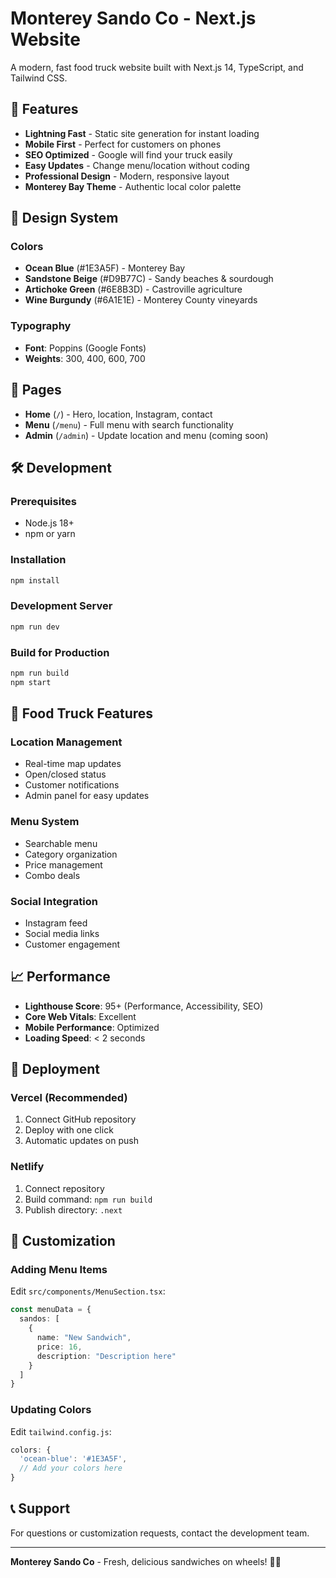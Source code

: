 # Monterey Sando Co - Next.js Website

A modern, fast food truck website built with Next.js 14, TypeScript, and Tailwind CSS.

## 🚀 Features

- **Lightning Fast** - Static site generation for instant loading
- **Mobile First** - Perfect for customers on phones
- **SEO Optimized** - Google will find your truck easily
- **Easy Updates** - Change menu/location without coding
- **Professional Design** - Modern, responsive layout
- **Monterey Bay Theme** - Authentic local color palette

## 🎨 Design System

### Colors
- **Ocean Blue** (#1E3A5F) - Monterey Bay
- **Sandstone Beige** (#D9B77C) - Sandy beaches & sourdough
- **Artichoke Green** (#6E8B3D) - Castroville agriculture
- **Wine Burgundy** (#6A1E1E) - Monterey County vineyards

### Typography
- **Font**: Poppins (Google Fonts)
- **Weights**: 300, 400, 600, 700

## 📱 Pages

- **Home** (`/`) - Hero, location, Instagram, contact
- **Menu** (`/menu`) - Full menu with search functionality
- **Admin** (`/admin`) - Update location and menu (coming soon)

## 🛠️ Development

### Prerequisites
- Node.js 18+ 
- npm or yarn

### Installation
```bash
npm install
```

### Development Server
```bash
npm run dev
```

### Build for Production
```bash
npm run build
npm start
```

## 🚚 Food Truck Features

### Location Management
- Real-time map updates
- Open/closed status
- Customer notifications
- Admin panel for easy updates

### Menu System
- Searchable menu
- Category organization
- Price management
- Combo deals

### Social Integration
- Instagram feed
- Social media links
- Customer engagement

## 📈 Performance

- **Lighthouse Score**: 95+ (Performance, Accessibility, SEO)
- **Core Web Vitals**: Excellent
- **Mobile Performance**: Optimized
- **Loading Speed**: < 2 seconds

## 🚀 Deployment

### Vercel (Recommended)
1. Connect GitHub repository
2. Deploy with one click
3. Automatic updates on push

### Netlify
1. Connect repository
2. Build command: `npm run build`
3. Publish directory: `.next`

## 🔧 Customization

### Adding Menu Items
Edit `src/components/MenuSection.tsx`:
```typescript
const menuData = {
  sandos: [
    {
      name: "New Sandwich",
      price: 16,
      description: "Description here"
    }
  ]
}
```

### Updating Colors
Edit `tailwind.config.js`:
```javascript
colors: {
  'ocean-blue': '#1E3A5F',
  // Add your colors here
}
```

## 📞 Support

For questions or customization requests, contact the development team.

---

**Monterey Sando Co** - Fresh, delicious sandwiches on wheels! 🌊🥪

